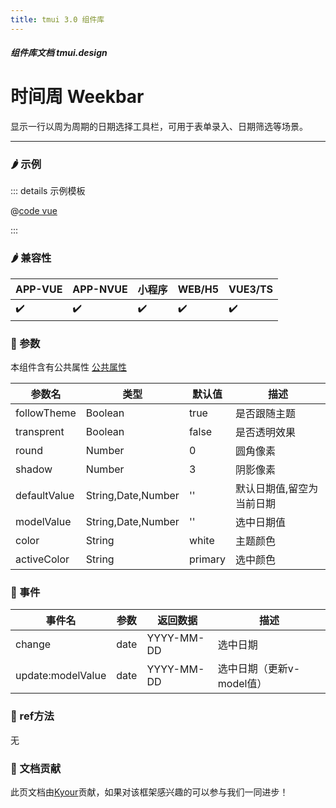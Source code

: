 ```yaml
---
title: tmui 3.0 组件库
---
```


<dirtoc></dirtoc>

##### 组件库文档 tmui.design

# 时间周 Weekbar
显示一行以周为周期的日期选择工具栏，可用于表单录入、日期筛选等场景。

---

### :hot_pepper: 示例

<webview url="https://tmui.design/h5/#/pages/form/weekbar"></webview>

::: details 示例模板

@[code vue](pages/form/weekbar.nvue)

:::

### :hot_pepper: 兼容性

| APP-VUE            | APP-NVUE           | 小程序                | WEB/H5             | VUE3/TS            |
|--------------------|--------------------|--------------------|--------------------|--------------------|
| :heavy_check_mark: | :heavy_check_mark: | :heavy_check_mark: | :heavy_check_mark: | :heavy_check_mark: |

### :seedling: 参数
本组件含有公共属性 [公共属性](/doc/spec/组件公共样式.md)

| 参数名          | 类型                 | 默认值     | 描述            |
|--------------|--------------------|---------|---------------|
| followTheme  | Boolean            | true    | 是否跟随主题        |
| transprent   | Boolean            | false   | 是否透明效果        |
| round        | Number             | 0       | 圆角像素          |
| shadow       | Number             | 3       | 阴影像素          |
| defaultValue | String,Date,Number | ''      | 默认日期值,留空为当前日期 |
| modelValue   | String,Date,Number | ''      | 选中日期值         |
| color        | String             | white   | 主题颜色          |
| activeColor  | String             | primary | 选中颜色          |

### :rose: 事件
| 事件名               | 参数   | 返回数据       | 描述               |
|-------------------|------|------------|------------------|
| change            | date | YYYY-MM-DD | 选中日期             |
| update:modelValue | date | YYYY-MM-DD | 选中日期（更新v-model值） |

### :green_salad: ref方法
无

### :couplekiss: 文档贡献
此页文档由[Kyour](https://github.com/kyour-cn)贡献，如果对该框架感兴趣的可以参与我们一同进步！
